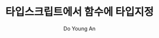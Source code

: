 ---
layout: post
title: 타입스크립트에서 함수에 타입지정
data: 2019-01-29
description: 타입스크립트를 사용할때 가장 어려운 부분이 함수에 타입을 지정하는 부분입니다. 이 부분을 하나씩 파헤처 봅니다.
img: ./play-typescript-1/logo.jpg
tags: [typescript]
author: Do Young An
---